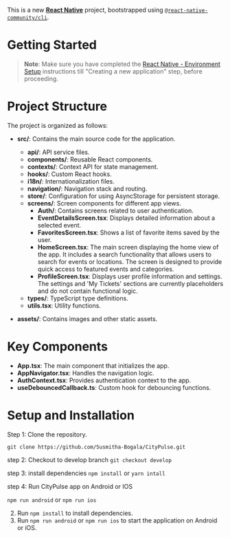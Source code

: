 This is a new [**React Native**](https://reactnative.dev) project, bootstrapped using [`@react-native-community/cli`](https://github.com/react-native-community/cli).

# Getting Started

>**Note**: Make sure you have completed the [React Native - Environment Setup](https://reactnative.dev/docs/environment-setup) instructions till "Creating a new application" step, before proceeding.




# Project Structure

The project is organized as follows:

- **src/**: Contains the main source code for the application.
  - **api/**: API service files.
  - **components/**: Reusable React components.
  - **contexts/**: Context API for state management.
  - **hooks/**: Custom React hooks.
  - **i18n/**: Internationalization files.
  - **navigation/**: Navigation stack and routing.
  - **store/**: Configuration for using AsyncStorage for persistent storage.
  - **screens/**: Screen components for different app views.
    - **Auth/**: Contains screens related to user authentication.
    - **EventDetailsScreen.tsx**: Displays detailed information about a selected event.
    - **FavoritesScreen.tsx**: Shows a list of favorite items saved by the user.
    - **HomeScreen.tsx**: The main screen displaying the home view of the app. It includes a search functionality that allows users to search for events or locations. The screen is designed to provide quick access to featured events and categories.
    - **ProfileScreen.tsx**: Displays user profile information and settings. The settings and 'My Tickets' sections are currently placeholders and do not contain functional logic.
  - **types/**: TypeScript type definitions.
  - **utils.tsx**: Utility functions.

- **assets/**: Contains images and other static assets.

# Key Components

- **App.tsx**: The main component that initializes the app.
- **AppNavigator.tsx**: Handles the navigation logic.
- **AuthContext.tsx**: Provides authentication context to the app.
- **useDebouncedCallback.ts**: Custom hook for debouncing functions.





# Setup and Installation

Step 1:  Clone the repository.

   `git clone https://github.com/Susmitha-Bogala/CityPulse.git`

step 2: Checkout to develop branch
      `git checkout develop`

step 3:  install dependencies
   `npm install` or `yarn intall`

step 4: Run CityPulse app on Android or IOS

`npm run android` or `npm run ios`


2. Run `npm install` to install dependencies.
3. Run `npm run android` or `npm run ios` to start the application on Android or iOS.


